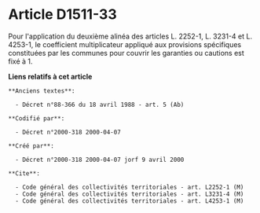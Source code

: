 # Article D1511-33

Pour l'application du deuxième alinéa des articles L. 2252-1, L. 3231-4 et L. 4253-1, le coefficient multiplicateur appliqué
aux provisions spécifiques constituées par les communes pour couvrir les garanties ou cautions est fixé à 1.

**Liens relatifs à cet article**

	**Anciens textes**:

	  - Décret n°88-366 du 18 avril 1988 - art. 5 (Ab)

	**Codifié par**:

	  - Décret n°2000-318 2000-04-07

	**Créé par**:

	  - Décret n°2000-318 2000-04-07 jorf 9 avril 2000

	**Cite**:

	  - Code général des collectivités territoriales - art. L2252-1 (M)
	  - Code général des collectivités territoriales - art. L3231-4 (M)
	  - Code général des collectivités territoriales - art. L4253-1 (M)
